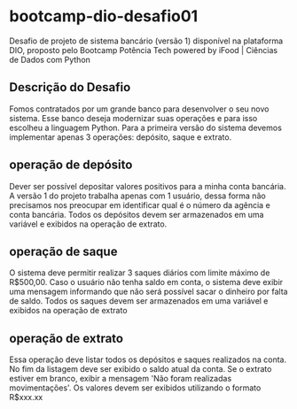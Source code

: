 # bootcamp-dio-desafio01
Desafio de projeto de sistema bancário (versão 1) disponível na plataforma DIO, proposto pelo Bootcamp Potência Tech powered by iFood | Ciências de Dados com Python

## Descrição do Desafio
Fomos contratados por um grande banco para desenvolver o seu novo sistema. Esse banco deseja modernizar suas operações e para isso escolheu a linguagem Python. Para a primeira versão do sistema devemos implementar apenas 3 operações: depósito, saque e extrato.
## operação de depósito
Dever ser possível depositar valores positivos para a minha conta bancária. A versão 1 do projeto trabalha apenas com 1 usuário, dessa forma não precisamos nos preocupar em identificar qual é o número da agência e conta bancária. Todos os depósitos devem ser armazenados em uma variável e exibidos na operação de extrato.
## operação de saque
O sistema deve permitir realizar 3 saques diários com limite máximo de R$500,00. Caso o usuário não tenha saldo em conta, o sistema deve exibir uma mensagem informando que não será possível sacar o dinheiro por falta de saldo. Todos os saques devem ser armazenados em uma variável e exibidos na operação de extrato
## operação de extrato
Essa operação deve listar todos os depósitos e saques realizados na conta. No fim da listagem deve ser exibido o saldo atual da conta. Se o extrato estiver em branco, exibir a mensagem 'Não foram realizadas movimentações'.
Os valores devem ser exibidos utilizando o formato R$xxx.xx
